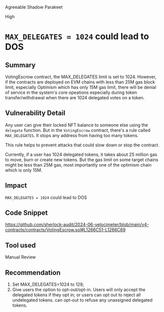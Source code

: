 Agreeable Shadow Parakeet

High

# `MAX_DELEGATES = 1024` could lead to DOS

## Summary
VotingEscrow contract, the MAX_DELEGATES limit is set to 1024. However, if the contracts are deployed on EVM chains with less than 25M gas block limit, especially Optimism which has only 15M gas limit, there will be denial of service in the system's core opeations especially during token transfer/withdrawal when there are 1024 delegated votes on a token.
## Vulnerability Detail
Any user can give their locked NFT balance to someone else using the `delegate` function. But in the `VotingEscrow` contract, there's a rule called `MAX_DELEGATES`. It stops any address from having too many tokens.

This rule helps to prevent attacks that could slow down or stop the contract.

Currently, if a user has 1024 delegated tokens, it takes about 25 million gas to move, burn or create new tokens.
But the gas limit on some target chains might be less than 25M gas, most importantly one of the optimism chain which is only 15M.
## Impact
 `MAX_DELEGATES = 1024` could lead to DOS
## Code Snippet
https://github.com/sherlock-audit/2024-06-velocimeter/blob/main/v4-contracts/contracts/VotingEscrow.sol#L1266C51-L1266C69
## Tool used

Manual Review

## Recommendation
1. Set MAX_DELEGATES=1024 to 128;
2. Give users the option to opt-out/opt-in. Users will only accept the delegated tokens if they opt in; or users can opt out to reject all undelegated tokens.
can opt-out to refuse any unassigned delegated tokens.